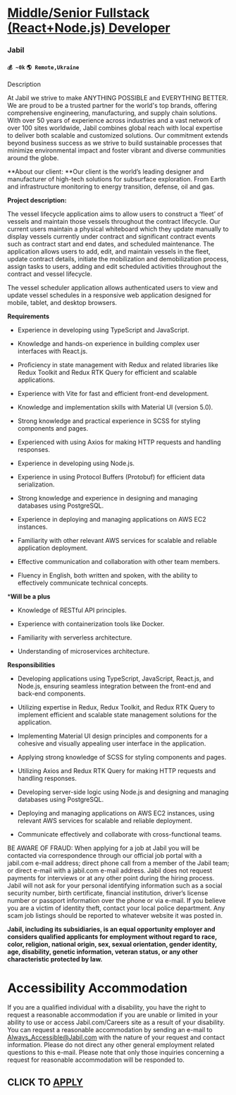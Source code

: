 # [Middle/Senior Fullstack (React+Node.js) Developer](https://www.remotewlb.com/apply/middle-senior-fullstack-react-node-js-developer)  
### Jabil  
#### `💰 ~0k` `🌎 Remote,Ukraine`  

Description

At Jabil we strive to make ANYTHING POSSIBLE and EVERYTHING BETTER. We are proud to be a trusted partner for the world's top brands, offering comprehensive engineering, manufacturing, and supply chain solutions. With over 50 years of experience across industries and a vast network of over 100 sites worldwide, Jabil combines global reach with local expertise to deliver both scalable and customized solutions. Our commitment extends beyond business success as we strive to build sustainable processes that minimize environmental impact and foster vibrant and diverse communities around the globe.

**About our client: **Our client is the world’s leading designer and manufacturer of high-tech solutions for subsurface exploration. From Earth and infrastructure monitoring to energy transition, defense, oil and gas.

 **Project description:**

The vessel lifecycle application aims to allow users to construct a ‘fleet’ of vessels and maintain those vessels throughout the contract lifecycle. Our current users maintain a physical whiteboard which they update manually to display vessels currently under contract and significant contract events such as contract start and end dates, and scheduled maintenance. The application allows users to add, edit, and maintain vessels in the fleet, update contract details, initiate the mobilization and demobilization process, assign tasks to users, adding and edit scheduled activities throughout the contract and vessel lifecycle.

The vessel scheduler application allows authenticated users to view and update vessel schedules in a responsive web application designed for mobile, tablet, and desktop browsers.

 **Requirements**

  * Experience in developing using TypeScript and JavaScript.

  * Knowledge and hands-on experience in building complex user interfaces with React.js.

  * Proficiency in state management with Redux and related libraries like Redux Toolkit and Redux RTK Query for efficient and scalable applications.

  * Experience with Vite for fast and efficient front-end development.

  * Knowledge and implementation skills with Material UI (version 5.0).

  * Strong knowledge and practical experience in SCSS for styling components and pages.

  * Experienced with using Axios for making HTTP requests and handling responses.

  * Experience in developing using Node.js.

  * Experience in using Protocol Buffers (Protobuf) for efficient data serialization.

  * Strong knowledge and experience in designing and managing databases using PostgreSQL.

  * Experience in deploying and managing applications on AWS EC2 instances.

  * Familiarity with other relevant AWS services for scalable and reliable application deployment.

  * Effective communication and collaboration with other team members.

  * Fluency in English, both written and spoken, with the ability to effectively communicate technical concepts.

 ***Will be a plus**

  * Knowledge of RESTful API principles.

  * Experience with containerization tools like Docker.

  * Familiarity with serverless architecture.

  * Understanding of microservices architecture.

 **Responsibilities**

  * Developing applications using TypeScript, JavaScript, React.js, and Node.js, ensuring seamless integration between the front-end and back-end components.

  * Utilizing expertise in Redux, Redux Toolkit, and Redux RTK Query to implement efficient and scalable state management solutions for the application.

  * Implementing Material UI design principles and components for a cohesive and visually appealing user interface in the application.

  * Applying strong knowledge of SCSS for styling components and pages.

  * Utilizing Axios and Redux RTK Query for making HTTP requests and handling responses.

  * Developing server-side logic using Node.js and designing and managing databases using PostgreSQL.

  * Deploying and managing applications on AWS EC2 instances, using relevant AWS services for scalable and reliable deployment.

  * Communicate effectively and collaborate with cross-functional teams.

BE AWARE OF FRAUD: When applying for a job at Jabil you will be contacted via correspondence through our official job portal with a jabil.com e-mail address; direct phone call from a member of the Jabil team; or direct e-mail with a jabil.com e-mail address. Jabil does not request payments for interviews or at any other point during the hiring process. Jabil will not ask for your personal identifying information such as a social security number, birth certificate, financial institution, driver’s license number or passport information over the phone or via e-mail. If you believe you are a victim of identity theft, contact your local police department. Any scam job listings should be reported to whatever website it was posted in.

 **Jabil, including its subsidiaries, is an equal opportunity employer and considers qualified applicants for employment without regard to race, color, religion, national origin, sex, sexual orientation, gender identity, age, disability, genetic information, veteran status, or any other characteristic protected by law.**

# **Accessibility Accommodation**

If you are a qualified individual with a disability, you have the right to request a reasonable accommodation if you are unable or limited in your ability to use or access Jabil.com/Careers site as a result of your disability. You can request a reasonable accommodation by sending an e-mail to Always_Accessible@Jabil.com with the nature of your request and contact information. Please do not direct any other general employment related questions to this e-mail. Please note that only those inquiries concerning a request for reasonable accommodation will be responded to.

  
## CLICK TO [APPLY](https://www.remotewlb.com/apply/middle-senior-fullstack-react-node-js-developer)

